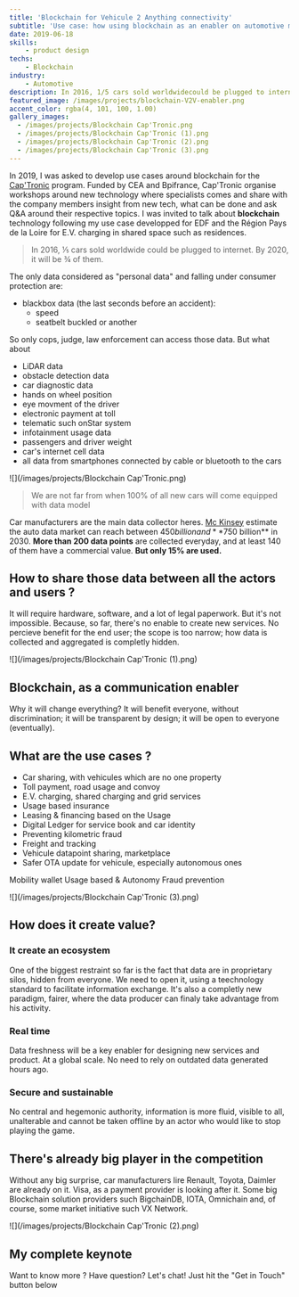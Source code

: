 ```yaml
---
title: 'Blockchain for Vehicule 2 Anything connectivity'
subtitle: 'Use case: how using blockchain as an enabler on automotive market'
date: 2019-06-18
skills:
    - product design
techs:
    - Blockchain
industry:
    - Automotive
description: In 2016, 1/5 cars sold worldwidecould be plugged to internet. By 2020, it will be 3/4 of them.
featured_image: /images/projects/blockchain-V2V-enabler.png
accent_color: rgba(4, 101, 100, 1.00)
gallery_images:
  - /images/projects/Blockchain Cap'Tronic.png
  - /images/projects/Blockchain Cap'Tronic (1).png
  - /images/projects/Blockchain Cap'Tronic (2).png
  - /images/projects/Blockchain Cap'Tronic (3).png
---
```

In 2019, I was asked to develop use cases around blockchain for the [Cap'Tronic](https://www.captronic.fr/) program. Funded by CEA and Bpifrance, Cap'Tronic organise workshops around new technology where specialists comes and share with the company members insight from new tech, what can be done and ask Q&A around their respective topics. I was invited to talk about **blockchain** technology following my use case developped for EDF and the Région Pays de la Loire for E.V. charging in shared space such as residences.


> In 2016, ⅕ cars sold worldwide could be plugged to internet. By 2020, it will be ¾ of them.

The only data considered as "personal data" and falling under consumer protection are:
- blackbox data (the last seconds before an accident):
    - speed
    - seatbelt buckled or another

So only cops, judge, law enforcement can access those data. But what about

- LiDAR data
- obstacle detection data
- car diagnostic data
- hands on wheel position
- eye movment of the driver
- electronic payment at toll
- telematic such onStar system
- infotainment usage data
- passengers and driver weight
- car's internet cell data
- all data from smartphones connected by cable or bluetooth to the cars

![](/images/projects/Blockchain Cap'Tronic.png)

> We are not far from when 100% of all new cars will come equipped with data model

Car manufacturers are the main data collector heres. [Mc Kinsey](https://www.mckinsey.com/~/media/McKinsey/Industries/Automotive%20and%20Assembly/Our%20Insights/Monetizing%20car%20data/Monetizing-car-data.ashx) estimate the auto data market can reach between $450 billion and **$750 billion** in 2030. **More than 200 data points** are collected everyday, and at least 140 of them have a commercial value. **But only 15% are used.**

## How to share those data between all the actors and users ?

It will require hardware, software, and a lot of legal paperwork. But it's not impossible. Because, so far, there's no enable to create new services. No percieve benefit for the end user; the scope is too narrow; how data is collected and aggregated is completly hidden.

![](/images/projects/Blockchain Cap'Tronic (1).png)

## Blockchain, as a communication enabler

Why it will change everything? It will benefit everyone, without discrimination; it will be transparent by design; it will be open to everyone (eventually).

## What are the use cases ?

- Car sharing, with vehicules which are no one property <i class="fad fa-wallet"></i> <i class="fad fa-tachometer"></i>
- Toll payment, road usage and convoy <i class="fad fa-wallet"></i>
- E.V. charging, shared charging and grid services <i class="fad fa-wallet"></i>
- Usage based insurance <i class="fad fa-tachometer"></i> <i class="fad fa-siren-on"></i>
- Leasing & financing based on the Usage <i class="fad fa-tachometer"></i> <i class="fad fa-siren-on"></i>
- Digital Ledger for service book and car identity <i class="fad fa-siren-on"></i>
- Preventing kilometric fraud <i class="fad fa-siren-on"></i>
- Freight and tracking
- Vehicule datapoint sharing, marketplace
- Safer OTA update for vehicule, especially autonomous ones


<i class="fad fa-wallet"></i> Mobility wallet
<i class="fad fa-tachometer"></i> Usage based & Autonomy
<i class="fad fa-siren-on"></i> Fraud prevention

![](/images/projects/Blockchain Cap'Tronic (3).png)

## How does it create value?

### It create an ecosystem
One of the biggest restraint so far is the fact that data are in proprietary silos, hidden from everyone. We need to open it, using a teechnology standard to facilitate information exchange. It's also a completly new paradigm, fairer, where the data producer can finaly take advantage from his activity.

### Real time
Data freshness will be a key enabler for designing new services and product. At a global scale. No need to rely on outdated data generated hours ago.

### Secure and sustainable
No central and hegemonic authority, information is more fluid, visible to all, unalterable and cannot be taken offline by an actor who would like to stop playing the game.

## There's already big player in the competition

Without any big surprise, car manufacturers lire Renault, Toyota, Daimler are already on it. Visa, as a payment provider is looking after it. Some big Blockchain solution providers such BigchainDB, IOTA, Omnichain and, of course, some market initiative such VX Network.

![](/images/projects/Blockchain Cap'Tronic (2).png)

## My complete keynote

<script async class="speakerdeck-embed" data-slide="34" data-id="fb0b267fe9ee49bc8f8f97d42934374d" data-ratio="1.77777777777778" src="//speakerdeck.com/assets/embed.js"></script>

Want to know more ? Have question? Let's chat! Just hit the "Get in Touch" button below <i class="fad fa-arrow-square-down"></i>
